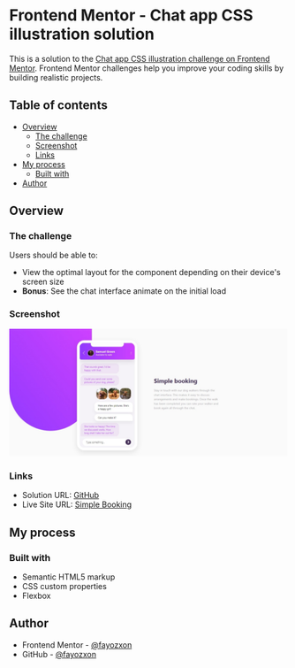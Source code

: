 # Frontend Mentor - Chat app CSS illustration solution

This is a solution to the [Chat app CSS illustration challenge on Frontend Mentor](https://www.frontendmentor.io/challenges/chat-app-css-illustration-O5auMkFqY). Frontend Mentor challenges help you improve your coding skills by building realistic projects. 

## Table of contents

- [Overview](#overview)
  - [The challenge](#the-challenge)
  - [Screenshot](#screenshot)
  - [Links](#links)
- [My process](#my-process)
  - [Built with](#built-with)
- [Author](#author)
## Overview

### The challenge

Users should be able to:

- View the optimal layout for the component depending on their device's screen size
- **Bonus**: See the chat interface animate on the initial load

### Screenshot

![](./screenshot.jpeg)

### Links

- Solution URL: [GitHub](https://github.com/Fayozxon/simple-booking)
- Live Site URL: [Simple Booking](https://simple-booking-mentor.netlify.app/)

## My process

### Built with

- Semantic HTML5 markup
- CSS custom properties
- Flexbox

## Author

- Frontend Mentor - [@fayozxon](https://www.frontendmentor.io/profile/fayozxon)
- GitHub - [@fayozxon](https://www.github.com/fayozxon)
